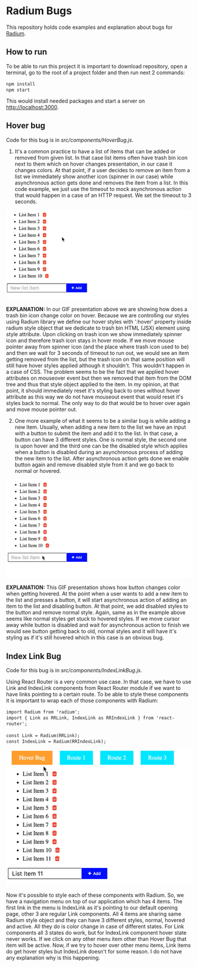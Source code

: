 # Radium Bugs

This repository holds code examples and explanation about bugs for [Radium](https://github.com/FormidableLabs/radium).

## How to run

To be able to run this project it is important to download repository, open a terminal, go to the root of a project folder and then run next 2 commands:

    npm install
    npm start

This would install needed packages and start a server on [http://localhost:3000](http://localhost:3000/).

## Hover bug

Code for this bug is in *src/components/HoverBug.js*.

1) It's a common practice to have a list of items that can be added or removed from given list. In that case list items often have trash bin icon next to them which on hover changes presentation, in our case it changes colors. At that point, if a user decides to remove an item from a list we immediately show another icon (spinner in our case) while asynchronous action gets done and removes the item from a list. In this code example, we just use the timeout to mock asynchronous action that would happen in a case of an HTTP request. We set the timeout to 3 seconds.

![Hover Bug Gif List](https://github.com/EastCoastProduct/Radium-bugs/blob/master/gifs/hoverBug1.gif)

**EXPLANATION:** In our GIF presentation above we are showing how does a trash bin icon change color on hover. Because we are controlling our styles using Radium library we define our hover styles with ':hover' property inside radium style object that we dedicate to trash bin HTML (JSX) element using style attribute. Upon clicking on trash icon we show immediately spinner icon and therefore trash icon stays in hover mode. If we move mouse pointer away from spinner icon (and the place where trash icon used to be) and then we wait for 3 seconds of timeout to run out, we would see an item getting removed from the list, but the trash icon on that same position will still have hover styles applied although it shouldn't. This wouldn't happen in a case of CSS. The problem seems to be the fact that we applied hover attributes on mouseover event but then we removed that item from the DOM tree and thus that style object applied to the item. In my opinion, at that point, it should immediately reset it's styling back to ones without hover attribute as this way we do not have mouseout event that would reset it's styles back to normal. The only way to do that would be to hover over again and move mouse pointer out.

2) One more example of what it seems to be a similar bug is while adding a new item. Usually, when adding a new item to the list we have an input with a button to submit the item and add it to the list. In that case, a button can have 3 different styles. One is normal style, the second one is upon hover and the third one can be the disabled style which applies when a button is disabled during an asynchronous process of adding the new item to the list. After asynchronous action gets done we enable button again and remove disabled style from it and we go back to normal or hovered.

![Hover Bug Gif Input](https://github.com/EastCoastProduct/Radium-bugs/blob/master/gifs/hoverBug2.gif)

**EXPLANATION:** This GIF presentation shows how button changes color when getting hovered. At the point when a user wants to add a new item to the list and presses a button, it will start asynchronous action of adding an item to the list and disabling button. At that point, we add disabled styles to the button and remove normal style. Again, same as in the example above seems like normal styles get stuck to hovered styles. If we move cursor away while button is disabled and wait for asynchronous action to finish we would see button getting back to old, normal styles and it will have it's styling as if it's still hovered which in this case is an obvious bug.

## Index Link Bug

Code for this bug is in *src/components/IndexLinkBug.js*.

Using React Router is a very common use case. In that case, we have to use Link and IndexLink components from React Router module if we want to have links pointing to a certain route. To be able to style these components it is important to wrap each of those components with Radium:

    import Radium from 'radium';
    import { Link as RRLink, IndexLink as RRIndexLink } from 'react-router';

    const Link = Radium(RRLink);
    const IndexLink = Radium(RRIndexLink);

![Hover Bug Gif](https://github.com/EastCoastProduct/Radium-bugs/blob/master/gifs/indexLinkBug.gif)

Now it's possible to style each of these components with Radium. So, we have a navigation menu on top of our application which has 4 items. The first link in the menu is IndexLink as it's pointing to our default opening page, other 3 are regular Link components. All 4 items are sharing same Radium style object and they can have 3 different styles, normal, hovered and active. All they do is color change in case of different states. For Link components all 3 states do work, but for IndexLink component hover state never works. If we click on any other menu item other than Hover Bug that item will be active. Now, if we try to hover over other menu items, Link items do get hover styles but IndexLink doesn't for some reason. I do not have any explanation why is this happening.
